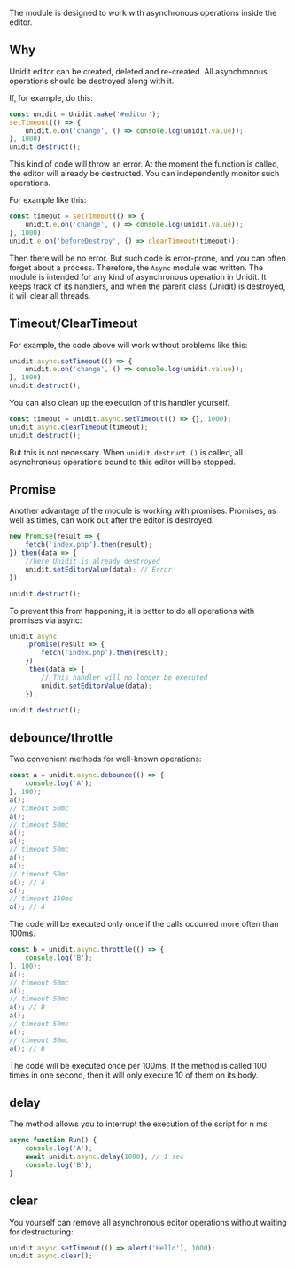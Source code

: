 The module is designed to work with asynchronous operations inside the editor.

## Why

Unidit editor can be created, deleted and re-created. All asynchronous operations should be destroyed along with it.

If, for example, do this:

```js
const unidit = Unidit.make('#editor');
setTimeout(() => {
	unidit.e.on('change', () => console.log(unidit.value));
}, 1000);
unidit.destruct();
```

This kind of code will throw an error. At the moment the function is called, the editor will already be destructed.
You can independently monitor such operations.

For example like this:

```js
const timeout = setTimeout(() => {
	unidit.e.on('change', () => console.log(unidit.value));
}, 1000);
unidit.e.on('beforeDestroy', () => clearTimeout(timeout));
```

Then there will be no error. But such code is error-prone, and you can often forget about a process.
Therefore, the `Async` module was written. The module is intended for any kind of asynchronous operation in Unidit.
It keeps track of its handlers, and when the parent class (Unidit) is destroyed, it will clear all threads.

## Timeout/ClearTimeout

For example, the code above will work without problems like this:

```js
unidit.async.setTimeout(() => {
	unidit.e.on('change', () => console.log(unidit.value));
}, 1000);
unidit.destruct();
```

You can also clean up the execution of this handler yourself.

```js
const timeout = unidit.async.setTimeout(() => {}, 1000);
unidit.async.clearTimeout(timeout);
unidit.destruct();
```

But this is not necessary. When `unidit.destruct ()` is called, all asynchronous operations bound to this editor will be stopped.

## Promise

Another advantage of the module is working with promises. Promises, as well as times, can work out after the editor is destroyed.

```js
new Promise(result => {
	fetch('index.php').then(result);
}).then(data => {
	//here Unidit is already destroyed
	unidit.setEditorValue(data); // Error
});

unidit.destruct();
```

To prevent this from happening, it is better to do all operations with promises via async:

```js
unidit.async
	.promise(result => {
		fetch('index.php').then(result);
	})
	.then(data => {
		// This handler will no longer be executed
		unidit.setEditorValue(data);
	});

unidit.destruct();
```

## debounce/throttle

Two convenient methods for well-known operations:

```js
const a = unidit.async.debounce(() => {
	console.log('A');
}, 100);
a();
// timeout 50mc
a();
// timeout 50mc
a();
a();
// timeout 50mc
a();
a();
// timeout 50mc
a(); // A
a();
// timeout 150mc
a(); // A
```

The code will be executed only once if the calls occurred more often than 100ms.

```js
const b = unidit.async.throttle(() => {
	console.log('B');
}, 100);
a();
// timeout 50mc
a();
// timeout 50mc
a(); // B
a();
// timeout 50mc
a();
// timeout 50mc
a(); // B
```

The code will be executed once per 100ms. If the method is called 100 times in one second, then it will only execute 10 of them on its body.

## delay

The method allows you to interrupt the execution of the script for n ms

```js
async function Run() {
	console.log('A');
	await unidit.async.delay(1000); // 1 sec
	console.log('B');
}
```

## clear

You yourself can remove all asynchronous editor operations without waiting for destructuring:

```js
unidit.async.setTimeout(() => alert('Hello'), 1000);
unidit.async.clear();
```
